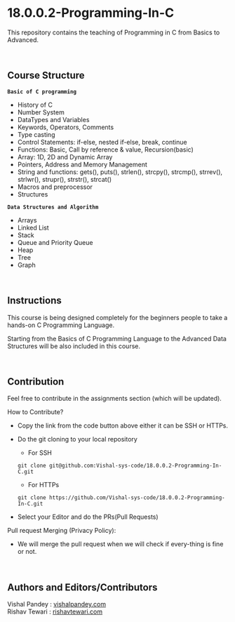 # 18.0.0.2-Programming-In-C

This repository contains the teaching of Programming in C from Basics to Advanced.

<br>

## Course Structure

<b>```Basic of C programming```</b>

* History of C
* Number System
* DataTypes and Variables
* Keywords, Operators, Comments
* Type casting
* Control Statements: if-else, nested if-else, break, continue
* Functions: Basic, Call by reference & value, Recursion(basic)
* Array: 1D, 2D and Dynamic Array
* Pointers, Address and Memory Management
* String and functions: gets(), puts(), strlen(), strcpy(), strcmp(), strrev(), strlwr(), strupr(), strstr(), strcat()
* Macros and preprocessor
* Structures

<b>```Data Structures and Algorithm```</b>
* Arrays
* Linked List
* Stack
* Queue and Priority Queue
* Heap
* Tree
* Graph


<br>

## Instructions

This course is being designed completely for the beginners people to take a hands-on C Programming Language.

Starting from the Basics of C Programming Language to the Advanced Data Structures will be also included in this course.

<br>

## Contribution

Feel free to contribute in the assignments section (which will be updated). 

How to Contribute? <br>
    
* Copy the link from the code button above either it can be SSH or HTTPs.
* Do the git cloning to your local repository

    * For SSH 
    ```
    git clone git@github.com:Vishal-sys-code/18.0.0.2-Programming-In-C.git
    ```

    * For HTTPs 
    ```
    git clone https://github.com/Vishal-sys-code/18.0.0.2-Programming-In-C.git
    ```
* Select your Editor and do the PRs(Pull Requests)

Pull request Merging (Privacy Policy): 

* We will merge the pull request when we will check if every-thing is fine or not.

<br>

## Authors and Editors/Contributors
Vishal Pandey : <a href = "vishal-sys-code.github.io">vishalpandey.com</a> <br/>
Rishav Tewari : <a href = "https://github.com/psychopass-me">rishavtewari.com</a>
